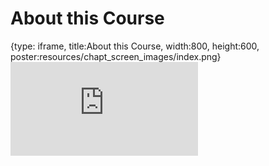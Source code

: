 # About this Course
 
{type: iframe, title:About this Course, width:800, height:600, poster:resources/chapt_screen_images/index.png}
![](https://b7m.github.io/Product/no_toc/index.html)
 

 
